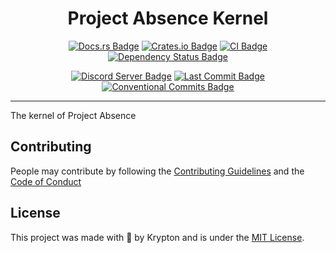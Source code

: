 <div align="center">

# Project Absence Kernel

[![Docs.rs Badge](https://img.shields.io/badge/docs.rs-project--absence--kernel-61c192.svg)](https://docs.rs/project-absence-kernel)
[![Crates.io Badge](https://img.shields.io/crates/v/project-absence-kernel.svg?color=fe7d37)](https://crates.io/crates/project-absence-kernel)
[![CI Badge](https://github.com/kkrypt0nn/project-absence/actions/workflows/ci.yml/badge.svg)](https://github.com/kkrypt0nn/project-absence/actions)
[![Dependency Status Badge](https://deps.rs/repo/github/kkrypt0nn/project-absence/status.svg)](https://deps.rs/repo/github/kkrypt0nn/project-absence)

[![Discord Server Badge](https://img.shields.io/discord/739934735387721768?logo=discord)](https://discord.gg/mTBrXyWxAF)
[![Last Commit Badge](https://img.shields.io/github/last-commit/kkrypt0nn/project-absence)](https://github.com/kkrypt0nn/project-absence/commits/main)
[![Conventional Commits Badge](https://img.shields.io/badge/Conventional%20Commits-1.0.0-%23FE5196?logo=conventionalcommits&logoColor=white)](https://conventionalcommits.org/en/v1.0.0/)

</div>

---

The kernel of Project Absence

<!--

## Getting Started

### Installation

Explain how to proceed with the installation.

### Example Usage

Depending on the project, explain how to use it.

## Documentation

Depending on the project, give a link to the documentation website.

## Troubleshooting

Explain how people can ask for help or get to some FAQs/troubleshooting pages.

-->

## Contributing

People may contribute by following the [Contributing Guidelines](./CONTRIBUTING.md) and
the [Code of Conduct](./CODE_OF_CONDUCT.md)

## License

This project was made with 💜 by Krypton and is under the [MIT License](./LICENSE.md).